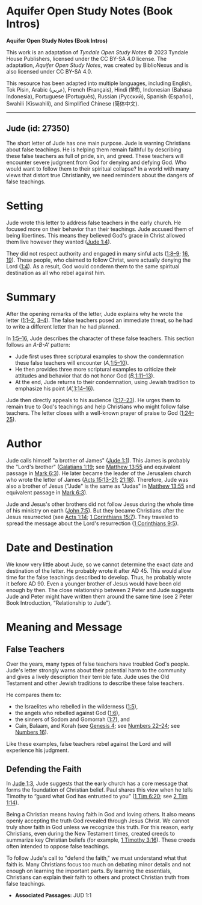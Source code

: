 # Aquifer Open Study Notes (Book Intros)

**Aquifer Open Study Notes (Book Intros)**

This work is an adaptation of *Tyndale Open Study Notes* © 2023 Tyndale House Publishers, licensed under the CC BY\-SA 4\.0 license. The adaptation, *Aquifer Open Study Notes*, was created by BiblioNexus and is also licensed under CC BY\-SA 4\.0\.

This resource has been adapted into multiple languages, including English, Tok Pisin, Arabic (عربي), French (Français), Hindi (हिंदी), Indonesian (Bahasa Indonesia), Portuguese (Português), Russian (Русский), Spanish (Español), Swahili (Kiswahili), and Simplified Chinese (简体中文).



--------------------------------

## Jude (id: 27350)

The short letter of Jude has one main purpose. Jude is warning Christians about false teachings. He is helping them remain faithful by describing these false teachers as full of pride, sin, and greed. These teachers will encounter severe judgment from God for denying and defying God. Who would want to follow them to their spiritual collapse? In a world with many views that distort true Christianity, we need reminders about the dangers of false teachings.

Setting
=======

Jude wrote this letter to address false teachers in the early church. He focused more on their behavior than their teachings. Jude accused them of being libertines. This means they believed God's grace in Christ allowed them live however they wanted ([Jude 1:4](https://ref.ly/Jude1:4)). 

They did not respect authority and engaged in many sinful acts ([1:8–9](https://ref.ly/Jude1:8-Jude1:9); [16](https://ref.ly/Jude1:16), [19](https://ref.ly/Jude1:19)). These people, who claimed to follow Christ, were actually denying the Lord ([1:4](https://ref.ly/Jude1:4)). As a result, God would condemn them to the same spiritual destination as all who rebel against him.

Summary
=======

After the opening remarks of the letter, Jude explains why he wrote the letter ([1:1–2](https://ref.ly/Jude1:1-Jude1:2), [3–4](https://ref.ly/Jude1:3-Jude1:4)). The false teachers posed an immediate threat, so he had to write a different letter than he had planned.

In [1:5–16](https://ref.ly/Jude1:5-Jude1:16), Jude describes the character of these false teachers. This section follows an *A\-B\-A’* pattern: 

* Jude first uses three scriptural examples to show the condemnation these false teachers will encounter (*A,*[1:5–10](https://ref.ly/Jude1:5-Jude1:10)).
* He then provides three more scriptural examples to criticize their attitudes and behavior that do not honor God (*B,*[1:11–13](https://ref.ly/Jude1:11-Jude1:13)).
* At the end, Jude returns to their condemnation, using Jewish tradition to emphasize his point (*A’,*[1:14–16](https://ref.ly/Jude1:14-Jude1:16)).

Jude then directly appeals to his audience ([1:17–23](https://ref.ly/Jude1:17-Jude1:23)). He urges them to remain true to God's teachings and help Christians who might follow false teachers. The letter closes with a well\-known prayer of praise to God ([1:24–25](https://ref.ly/Jude1:24-Jude1:25)).

Author
======

Jude calls himself "a brother of James" ([Jude 1:1](https://ref.ly/Jude1:1)). This James is probably the "Lord's brother" ([Galatians 1:19](https://ref.ly/Gal1:19); see [Matthew 13:55](https://ref.ly/Matt13:55) and equivalent passage in [Mark 6:3](https://ref.ly/Mark6:3)). He later became the leader of the Jerusalem church who wrote the letter of James ([Acts 15:13–21](https://ref.ly/Acts15:13-Acts15:21); [21:18](https://ref.ly/Acts21:18)). Therefore, Jude was also a brother of Jesus ("Jude" is the same as "Judas" in [Matthew 13:55](https://ref.ly/Matt13:55) and equivalent passage in [Mark 6:3](https://ref.ly/Mark6:3)). 

Jude and Jesus's other brothers did not follow Jesus during the whole time of his ministry on earth ([John 7:5](https://ref.ly/John7:5)). But they became Christians after the Jesus resurrected (see [Acts 1:14](https://ref.ly/Acts1:14); [1 Corinthians 15:7](https://ref.ly/1Cor15:7)). They traveled to spread the message about the Lord's resurrection ([1 Corinthians 9:5](https://ref.ly/1Cor9:5)).

Date and Destination
====================

We know very little about Jude, so we cannot determine the exact date and destination of the letter. He probably wrote it after AD 45\. This would allow time for the false teachings described to develop. Thus, he probably wrote it before AD 90\. Even a younger brother of Jesus would have been old enough by then. The close relationship between 2 Peter and Jude suggests Jude and Peter might have written them around the same time (see 2 Peter Book Introduction, “Relationship to Jude”).

Meaning and Message
===================

False Teachers
--------------

Over the years, many types of false teachers have troubled God's people. Jude's letter strongly warns about their potential harm to the community and gives a lively description their terrible fate. Jude uses the Old Testament and other Jewish traditions to describe these false teachers.

He compares them to: 

* the Israelites who rebelled in the wilderness ([1:5](https://ref.ly/Jude1:5)),
* the angels who rebelled against God ([1:6](https://ref.ly/Jude1:6)),
* the sinners of Sodom and Gomorrah ([1:7](https://ref.ly/Jude1:7)), and
* Cain, Balaam, and Korah (see [Genesis 4](https://ref.ly/Gen4:1-Gen4:26); see [Numbers 22–24](https://ref.ly/Num22:1-Num24:25); see [Numbers 16](https://ref.ly/Num16:1-Num16:50)).

Like these examples, false teachers rebel against the Lord and will experience his judgment.

Defending the Faith
-------------------

In [Jude 1:3](https://ref.ly/Jude1:3), Jude suggests that the early church has a core message that forms the foundation of Christian belief. Paul shares this view when he tells Timothy to “guard what God has entrusted to you” ([1 Tim 6:20](https://ref.ly/1Tim6:20); see [2 Tim 1:14](https://ref.ly/2Tim1:14)).

Being a Christian means having faith in God and loving others. It also means openly accepting the truth God revealed through Jesus Christ. We cannot truly show faith in God unless we recognize this truth. For this reason, early Christians, even during the New Testament times, created creeds to summarize key Christian beliefs (for example, [1 Timothy 3:16](https://ref.ly/1Tim3:16)). These creeds often intended to oppose false teachings.

To follow Jude's call to "defend the faith," we must understand what that faith is. Many Christians focus too much on debating minor details and not enough on learning the important parts. By learning the essentials, Christians can explain their faith to others and protect Christian truth from false teachings.

* **Associated Passages:** JUD 1:1

